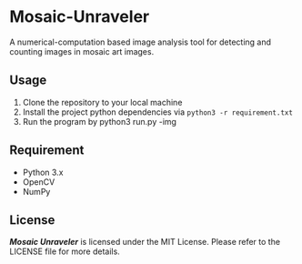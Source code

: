 # Mosaic-Unraveler
A numerical-computation based image analysis tool for detecting and counting images in mosaic art images. 

## Usage

1. Clone the repository to your local machine
2. Install the project python dependencies via `python3 -r requirement.txt`
3. Run the program by python3 run.py -img <img> 

## Requirement 

- Python 3.x
- OpenCV
- NumPy


## License
**_Mosaic Unraveler_** is licensed under the MIT License. 
Please refer to the LICENSE file for more details.
